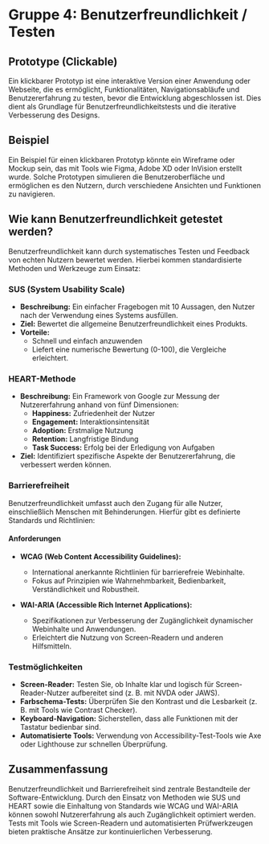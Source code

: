 # Gruppe 4: Benutzerfreundlichkeit / Testen

## Prototype (Clickable)
Ein klickbarer Prototyp ist eine interaktive Version einer Anwendung oder Webseite, die es ermöglicht, Funktionalitäten, Navigationsabläufe und Benutzererfahrung zu testen, bevor die Entwicklung abgeschlossen ist. Dies dient als Grundlage für Benutzerfreundlichkeitstests und die iterative Verbesserung des Designs.

## Beispiel
Ein Beispiel für einen klickbaren Prototyp könnte ein Wireframe oder Mockup sein, das mit Tools wie Figma, Adobe XD oder InVision erstellt wurde. Solche Prototypen simulieren die Benutzeroberfläche und ermöglichen es den Nutzern, durch verschiedene Ansichten und Funktionen zu navigieren.

## Wie kann Benutzerfreundlichkeit getestet werden?
Benutzerfreundlichkeit kann durch systematisches Testen und Feedback von echten Nutzern bewertet werden. Hierbei kommen standardisierte Methoden und Werkzeuge zum Einsatz:

### SUS (System Usability Scale)
- **Beschreibung:** Ein einfacher Fragebogen mit 10 Aussagen, den Nutzer nach der Verwendung eines Systems ausfüllen. 
- **Ziel:** Bewertet die allgemeine Benutzerfreundlichkeit eines Produkts.
- **Vorteile:**
  - Schnell und einfach anzuwenden
  - Liefert eine numerische Bewertung (0-100), die Vergleiche erleichtert.

### HEART-Methode
- **Beschreibung:** Ein Framework von Google zur Messung der Nutzererfahrung anhand von fünf Dimensionen:
  - **Happiness:** Zufriedenheit der Nutzer
  - **Engagement:** Interaktionsintensität
  - **Adoption:** Erstmalige Nutzung
  - **Retention:** Langfristige Bindung
  - **Task Success:** Erfolg bei der Erledigung von Aufgaben
- **Ziel:** Identifiziert spezifische Aspekte der Benutzererfahrung, die verbessert werden können.

### Barrierefreiheit
Benutzerfreundlichkeit umfasst auch den Zugang für alle Nutzer, einschließlich Menschen mit Behinderungen. Hierfür gibt es definierte Standards und Richtlinien:

#### Anforderungen
- **WCAG (Web Content Accessibility Guidelines):**
  - International anerkannte Richtlinien für barrierefreie Webinhalte.
  - Fokus auf Prinzipien wie Wahrnehmbarkeit, Bedienbarkeit, Verständlichkeit und Robustheit.

- **WAI-ARIA (Accessible Rich Internet Applications):**
  - Spezifikationen zur Verbesserung der Zugänglichkeit dynamischer Webinhalte und Anwendungen.
  - Erleichtert die Nutzung von Screen-Readern und anderen Hilfsmitteln.

### Testmöglichkeiten
- **Screen-Reader:** Testen Sie, ob Inhalte klar und logisch für Screen-Reader-Nutzer aufbereitet sind (z. B. mit NVDA oder JAWS).
- **Farbschema-Tests:** Überprüfen Sie den Kontrast und die Lesbarkeit (z. B. mit Tools wie Contrast Checker).
- **Keyboard-Navigation:** Sicherstellen, dass alle Funktionen mit der Tastatur bedienbar sind.
- **Automatisierte Tools:** Verwendung von Accessibility-Test-Tools wie Axe oder Lighthouse zur schnellen Überprüfung.

## Zusammenfassung
Benutzerfreundlichkeit und Barrierefreiheit sind zentrale Bestandteile der Software-Entwicklung. Durch den Einsatz von Methoden wie SUS und HEART sowie die Einhaltung von Standards wie WCAG und WAI-ARIA können sowohl Nutzererfahrung als auch Zugänglichkeit optimiert werden. Tests mit Tools wie Screen-Readern und automatisierten Prüfwerkzeugen bieten praktische Ansätze zur kontinuierlichen Verbesserung.
